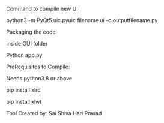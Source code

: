 

Command to compile new UI

python3 -m PyQt5.uic.pyuic filename.ui -o outputfilename.py

Packaging the code

inside GUI folder

Python app.py





PreRequisites to Compile:

Needs python3.8 or above

pip install xlrd 

pip install xlwt



Tool Created by: Sai Shiva Hari Prasad